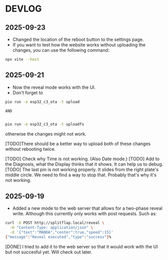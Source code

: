 # DEVLOG

## 2025-09-23

- Changed the location of the reboot button to the settings page.
- If you want to test how the website works without uploading the changes, you can use the following command:

```zsh
npx vite --host 
```

## 2025-09-21

- Now the reveal mode works with the UI.
- Don't forget to

```bash
pio run -e esp32_c3_ota -t upload

AND


pio run -e esp32_c3_ota -t uploadfs
```

otherwise the changes might not work.

[TODO]There should be a better way to upload both of these changes without rebooting twice.

[TODO] Check why Time is not working. (Also Date mode.)
[TODO] Add to the Diagnosis, what the Display thinks that it shows. It can help us to debug.
[TODO] The last pin is not working properly. It slides from the right plate's middle circle. We need to find a way to stop that. Probably that's why it's not working.

## 2025-09-19

- Added a new mode to the web server that allows for a two-phase reveal write. Although this currently only works with post requests. Such as:

```bash
curl -X POST http://splitflap.local/reveal \
  -H "Content-Type: application/json" \
  -d '{"text":"MANDA","center":true,"speed":15}'
{"message":"Reveal executed","type":"success"}%    
```

[DONE] I tried to add it to the web server so that it would work with the UI but not succesful yet. Will check out later.
